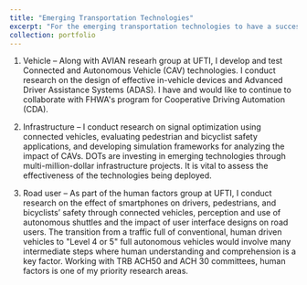 ```yaml
---
title: "Emerging Transportation Technologies"
excerpt: "For the emerging transportation technologies to have a successful impact on mobility and safety, three elements are critical-Vehicle, Infrastructure and Roaduser <br/><img src='/images/500x300.png'>"
collection: portfolio
---
```



1.	Vehicle – Along with AVIAN researh group at UFTI, I develop and test Connected and Autonomous Vehicle (CAV) technologies. I conduct research on the design of effective in-vehicle devices and Advanced Driver Assistance Systems (ADAS). I have and would like to continue to collaborate with FHWA's program for Cooperative Driving Automation (CDA).
   
2.	Infrastructure – I conduct research on signal optimization using connected vehicles, evaluating pedestrian and bicyclist safety applications, and developing simulation frameworks for analyzing the impact of CAVs. DOTs are investing in emerging technologies through multi-million-dollar infrastructure projects. It is vital to assess the effectiveness of the technologies being deployed.
 
3.	Road user – As part of the human factors group at UFTI, I conduct research on the effect of smartphones on drivers, pedestrians, and bicyclists’ safety through connected vehicles, perception and use of autonomous shuttles and the impact of user interface designs on road users. The transition from a traffic full of conventional, human driven vehicles to "Level 4 or 5" full autonomous vehicles would involve many intermediate steps where human understanding and comprehension is a key factor. Working with TRB ACH50 and ACH 30 committees, human factors is one of my priority research areas. 
